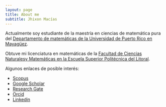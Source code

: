 ```yaml
---
layout: page
title: About me
subtitle: Jhixon Macías
---
```


Actualmente soy estudiante de la maestría en ciencias de matemática pura del [Departamento de matemáticas de la Universidad de Puerto Rico en Mayagüez](https://www.uprm.edu/math/). 

Obtuve mi licenciatura en matemáticas de la [Facultad de Ciencias Naturalesy Matemáticas en la Escuela Superior Politécnica del Litoral](https://www.fcnm.espol.edu.ec/es).



Algunos enlaces de posible interés:

- [Scopus](https://www.scopus.com/authid/detail.uri?authorId=57224728340)
- [Google Scholar](https://scholar.google.es/citations?hl=es&user=1OG3b-8AAAAJ)
- [Research Gate](https://www.researchgate.net/profile/Jhixon-Macias)
- [Orcid](https://orcid.org/0000-0002-9353-5850)
- [Linkedin](https://www.linkedin.com/in/jhixon-macias-1a430a153)
